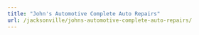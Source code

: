 ```yaml
---
title: "John's Automotive Complete Auto Repairs"
url: /jacksonville/johns-automotive-complete-auto-repairs/
---
```

